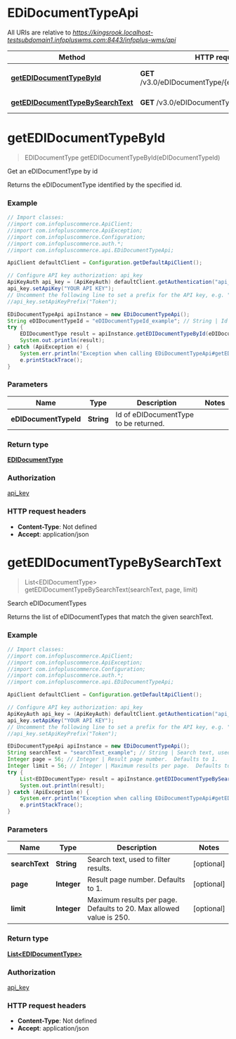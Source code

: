 # EDiDocumentTypeApi

All URIs are relative to *https://kingsrook.localhost-testsubdomain1.infopluswms.com:8443/infoplus-wms/api*

Method | HTTP request | Description
------------- | ------------- | -------------
[**getEDIDocumentTypeById**](EDiDocumentTypeApi.md#getEDIDocumentTypeById) | **GET** /v3.0/eDIDocumentType/{eDIDocumentTypeId} | Get an eDIDocumentType by id
[**getEDIDocumentTypeBySearchText**](EDiDocumentTypeApi.md#getEDIDocumentTypeBySearchText) | **GET** /v3.0/eDIDocumentType/search | Search eDIDocumentTypes


<a name="getEDIDocumentTypeById"></a>
# **getEDIDocumentTypeById**
> EDIDocumentType getEDIDocumentTypeById(eDIDocumentTypeId)

Get an eDIDocumentType by id

Returns the eDIDocumentType identified by the specified id.

### Example
```java
// Import classes:
//import com.infopluscommerce.ApiClient;
//import com.infopluscommerce.ApiException;
//import com.infopluscommerce.Configuration;
//import com.infopluscommerce.auth.*;
//import com.infopluscommerce.api.EDiDocumentTypeApi;

ApiClient defaultClient = Configuration.getDefaultApiClient();

// Configure API key authorization: api_key
ApiKeyAuth api_key = (ApiKeyAuth) defaultClient.getAuthentication("api_key");
api_key.setApiKey("YOUR API KEY");
// Uncomment the following line to set a prefix for the API key, e.g. "Token" (defaults to null)
//api_key.setApiKeyPrefix("Token");

EDiDocumentTypeApi apiInstance = new EDiDocumentTypeApi();
String eDIDocumentTypeId = "eDIDocumentTypeId_example"; // String | Id of eDIDocumentType to be returned.
try {
    EDIDocumentType result = apiInstance.getEDIDocumentTypeById(eDIDocumentTypeId);
    System.out.println(result);
} catch (ApiException e) {
    System.err.println("Exception when calling EDiDocumentTypeApi#getEDIDocumentTypeById");
    e.printStackTrace();
}
```

### Parameters

Name | Type | Description  | Notes
------------- | ------------- | ------------- | -------------
 **eDIDocumentTypeId** | **String**| Id of eDIDocumentType to be returned. |

### Return type

[**EDIDocumentType**](EDIDocumentType.md)

### Authorization

[api_key](../README.md#api_key)

### HTTP request headers

 - **Content-Type**: Not defined
 - **Accept**: application/json

<a name="getEDIDocumentTypeBySearchText"></a>
# **getEDIDocumentTypeBySearchText**
> List&lt;EDIDocumentType&gt; getEDIDocumentTypeBySearchText(searchText, page, limit)

Search eDIDocumentTypes

Returns the list of eDIDocumentTypes that match the given searchText.

### Example
```java
// Import classes:
//import com.infopluscommerce.ApiClient;
//import com.infopluscommerce.ApiException;
//import com.infopluscommerce.Configuration;
//import com.infopluscommerce.auth.*;
//import com.infopluscommerce.api.EDiDocumentTypeApi;

ApiClient defaultClient = Configuration.getDefaultApiClient();

// Configure API key authorization: api_key
ApiKeyAuth api_key = (ApiKeyAuth) defaultClient.getAuthentication("api_key");
api_key.setApiKey("YOUR API KEY");
// Uncomment the following line to set a prefix for the API key, e.g. "Token" (defaults to null)
//api_key.setApiKeyPrefix("Token");

EDiDocumentTypeApi apiInstance = new EDiDocumentTypeApi();
String searchText = "searchText_example"; // String | Search text, used to filter results.
Integer page = 56; // Integer | Result page number.  Defaults to 1.
Integer limit = 56; // Integer | Maximum results per page.  Defaults to 20.  Max allowed value is 250.
try {
    List<EDIDocumentType> result = apiInstance.getEDIDocumentTypeBySearchText(searchText, page, limit);
    System.out.println(result);
} catch (ApiException e) {
    System.err.println("Exception when calling EDiDocumentTypeApi#getEDIDocumentTypeBySearchText");
    e.printStackTrace();
}
```

### Parameters

Name | Type | Description  | Notes
------------- | ------------- | ------------- | -------------
 **searchText** | **String**| Search text, used to filter results. | [optional]
 **page** | **Integer**| Result page number.  Defaults to 1. | [optional]
 **limit** | **Integer**| Maximum results per page.  Defaults to 20.  Max allowed value is 250. | [optional]

### Return type

[**List&lt;EDIDocumentType&gt;**](EDIDocumentType.md)

### Authorization

[api_key](../README.md#api_key)

### HTTP request headers

 - **Content-Type**: Not defined
 - **Accept**: application/json

